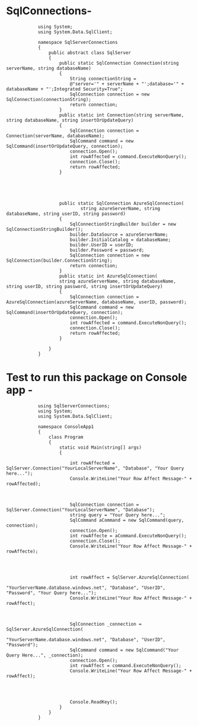 # SqlConnections-


                using System;
                using System.Data.SqlClient;

                namespace SqlServerConnections
                {
                    public abstract class SqlServer
                    {
                        public static SqlConnection Connection(string serverName, string databaseName)
                        {
                            String connectionString = 
                            @"server='" + serverName + "';database='" + databaseName + "';Integrated Security=True";
                            SqlConnection connection = new SqlConnection(connectionString);
                            return connection;
                        }
                        public static int Connection(string serverName, string databaseName, string insertOrUpdateQuery)
                        {
                            SqlConnection connection = Connection(serverName, databaseName);
                            SqlCommand command = new SqlCommand(insertOrUpdateQuery, connection);
                            connection.Open();
                            int rowAffected = command.ExecuteNonQuery();
                            connection.Close();
                            return rowAffected;
                        }





                        public static SqlConnection AzureSqlConnection(
                                string azureServerName, string databaseName, string userID, string password)
                        {
                            SqlConnectionStringBuilder builder = new SqlConnectionStringBuilder();
                            builder.DataSource = azureServerName;
                            builder.InitialCatalog = databaseName;
                            builder.UserID = userID;
                            builder.Password = password;
                            SqlConnection connection = new SqlConnection(builder.ConnectionString);
                            return connection;
                        }
                        public static int AzureSqlConnection(
                        string azureServerName, string databaseName, string userID, string password, string insertOrUpdateQuery)
                        {
                            SqlConnection connection = AzureSqlConnection(azureServerName, databaseName, userID, password);
                            SqlCommand command = new SqlCommand(insertOrUpdateQuery, connection);
                            connection.Open();
                            int rowAffected = command.ExecuteNonQuery();
                            connection.Close();
                            return rowAffected;
                        }

                    }
                }



      
# Test to run this package on Console app -


                using SqlServerConnections;
                using System;
                using System.Data.SqlClient;

                namespace ConsoleApp1
                {
                    class Program
                    {
                        static void Main(string[] args)
                        {

                            int rowAffected = SqlServer.Connection("YourLocalServerName", "Database", "Your Query here...");
                            Console.WriteLine("Your Row Affect Message-" + rowAffected);



                            SqlConnection connection = SqlServer.Connection("YourLocalServerName", "Database");
                            string query = "Your Query here...";
                            SqlCommand aCommand = new SqlCommand(query, connection);
                            connection.Open();
                            int rowAffecte = aCommand.ExecuteNonQuery();
                            connection.Close();
                            Console.WriteLine("Your Row Affect Message-" + rowAffecte);




                            int rowAffect = SqlServer.AzureSqlConnection(
                                        "YourServerName.database.windows.net", "Database", "UserID", "Password", "Your Query here...");
                            Console.WriteLine("Your Row Affect Message-" + rowAffect);



                            SqlConnection _connection = SqlServer.AzureSqlConnection(
                                          "YourServerName.database.windows.net", "Database", "UserID", "Password");
                            SqlCommand command = new SqlCommand("Your Query Here...", _connection);
                            connection.Open();
                            int rowAffect = command.ExecuteNonQuery();
                            Console.WriteLine("Your Row Affect Message-" + rowAffect);




                            Console.ReadKey();
                        }
                    }
                }

